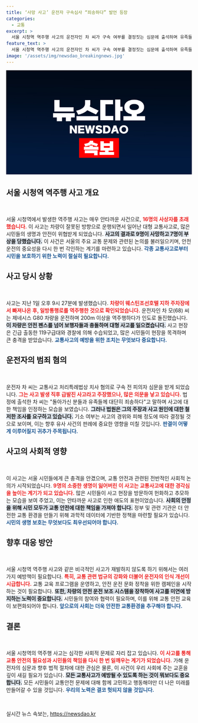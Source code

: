 ```yaml
---
title: ‘사망 사고’ 운전자 구속심사 “죄송하다” 발언 등장
categories:
  - 교통
excerpt: >
  서울 시청역 역주행 사고의 운전자인 차 씨가 구속 여부를 결정짓는 심문에 출석하며 유족들에게 사과했다. 해당 사고는 9명의 생명을 앗아가, 국민의 공분을 사고 있다. 과연 그가 진정한 책임을 질 수 있을 것인가? 클릭하여 모든 사실을 확인해보세요!
feature_text: >
  서울 시청역 역주행 사고의 운전자인 차 씨가 구속 여부를 결정짓는 심문에 출석하며 유족들에게 사과했다. 해당 사고는 9명의 생명을 앗아가, 국민의 공분을 사고 있다. 과연 그가 진정한 책임을 질 수 있을 것인가? 클릭하여 모든 사실을 확인해보세요!
image: '/assets/img/newsdao_breakingnews.jpg'
---
```


<p><img src="/assets/img/newsdao_breakingnews.jpg" alt="firstkoreanews 속보" /></p>

<h2 data-ke-size="size26">서울 시청역 역주행 사고 개요</h2>

<p data-ke-size="size16">&nbsp;</p>

<p>서울 시청역에서 발생한 역주행 사고는 매우 안타까운 사건으로, <b><span style="color: #ee2323;">16명의 사상자를 초래했습니다.</span></b> 이 사고는 차량이 잘못된 방향으로 운행되면서 일어난 대형 교통사고로, 많은 시민들의 생명과 안전이 위협받게 되었습니다. <b><span style="background-color: #21538527;">사고의 결과로 9명이 사망하고 7명이 부상을 당했습니다.</span></b> 이 사건은 서울의 주요 교통 문제와 관련된 논의를 불러일으키며, 안전 운전의 중요성을 다시 한 번 각인하는 계기를 마련하고 있습니다. <b><span style="color: #1a5490;">각종 교통사고로부터 시민을 보호하기 위한 노력이 절실히 필요합니다.</span></b></p>

<h2 data-ke-size="size26">사고 당시 상황</h2>

<p data-ke-size="size16">&nbsp;</p>

<p>사고는 지난 1일 오후 9시 27분에 발생했습니다. <b><span style="color: #ee2323;">차량이 웨스틴조선호텔 지하 주차장에서 빠져나온 후, 일방통행로를 역주행한 것으로 확인되었습니다.</span></b> 운전자인 차 모(68) 씨는 제네시스 G80 차량을 운전하며 200m 이상을 역주행하다가 인도로 돌진했습니다. <b><span style="background-color: #21538527;">이 차량은 안전 펜스를 넘어 보행자들과 충돌하며 대형 사고를 일으켰습니다.</span></b> 사고 현장은 긴급 출동한 119구급대와 경찰에 의해 수습되었고, 많은 시민들이 현장을 목격하며 큰 충격을 받았습니다. <b><span style="color: #1a5490;">교통사고의 예방을 위한 조치는 무엇보다 중요합니다.</span></b></p>

<h2 data-ke-size="size26">운전자의 범죄 혐의</h2>

<p data-ke-size="size16">&nbsp;</p>

<p>운전자 차 씨는 교통사고 처리특례법상 치사 혐의로 구속 전 피의자 심문을 받게 되었습니다. <b><span style="color: #ee2323;">그는 사고 발생 직후 급발진 사고라고 주장했으나, 많은 의문을 낳고 있습니다.</span></b> 법정에 출석한 차 씨는 "돌아가신 분들과 유족들께 대단히 죄송하다"고 말하며 사고에 대한 책임을 인정하는 모습을 보였습니다. <b><span style="background-color: #21538527;">그러나 법원은 그의 주장과 사고 원인에 대한 철저한 조사를 요구하고 있습니다.</span></b> 기소 여부는 사고의 경위와 피해 정도에 따라 결정될 것으로 보이며, 이는 향후 유사 사건의 판례에 중요한 영향을 미칠 것입니다. <b><span style="color: #1a5490;">판결이 어떻게 이루어질지 귀추가 주목됩니다.</span></b></p>

<h2 data-ke-size="size26">사고의 사회적 영향</h2>

<p data-ke-size="size16">&nbsp;</p>

<p>이 사고는 서울 시민들에게 큰 충격을 안겼으며, 교통 안전과 관련된 전반적인 사회적 논의가 시작되었습니다. <b><span style="color: #ee2323;">9명의 소중한 생명이 잃어버린 이 사고는 교통사고에 대한 경각심을 높이는 계기가 되고 있습니다.</span></b> 많은 시민들이 사고 현장을 방문하여 헌화하고 추모하는 모습을 보여 주었고, 이는 안타까운 사고로 인한 애도의 표현이었습니다. <b><span style="background-color: #21538527;">사회의 안정을 위해 시민 모두가 교통 안전에 대한 책임을 가져야 합니다.</span></b> 정부 및 관련 기관은 더 안전한 교통 환경을 만들기 위해 과학적 데이터에 기반한 정책을 마련할 필요가 있습니다. <b><span style="color: #1a5490;">시민의 생명 보호는 무엇보다도 최우선되어야 합니다.</span></b></p>

<h2 data-ke-size="size26">향후 대응 방안</h2>

<p data-ke-size="size16">&nbsp;</p>

<p>서울 시청역 역주행 사고와 같은 비극적인 사고가 재발하지 않도록 하기 위해서는 여러 가지 예방책이 필요합니다. <b><span style="color: #ee2323;">특히, 교통 관련 법규의 강화와 더불어 운전자의 인식 개선이 시급합니다.</span></b> 교통 교육 프로그램을 운영하고, 안전 운전 문화 정착을 위한 캠페인을 시작하는 것이 필요합니다. <b><span style="background-color: #21538527;">또한, 차량의 안전 운전 보조 시스템을 장착하여 사고를 미연에 방지하는 노력이 중요합니다.</span></b> 시민들의 참여와 협력이 필요하며, 이를 위해 교통 안전 교육이 보편화되어야 합니다. <b><span style="color: #1a5490;">앞으로의 사회는 더욱 안전한 교통환경을 추구해야 합니다.</span></b></p>

<h2 data-ke-size="size26">결론</h2>

<p data-ke-size="size16">&nbsp;</p>

<p>서울 시청역의 역주행 사고는 심각한 사회적 문제로 자리 잡고 있습니다. <b><span style="color: #ee2323;">이 사고를 통해 교통 안전의 필요성과 시민들의 책임을 다시 한 번 일깨우는 계기가 되었습니다.</span></b> 가해 운전자의 심문과 향후 법적 절차에 대한 관심은 물론, 이 사건이 우리 사회에 주는 교훈을 깊이 새길 필요가 있습니다. <b><span style="background-color: #21538527;">모든 교통사고가 예방될 수 있도록 하는 것이 뭐보다도 중요합니다.</span></b> 모든 시민들이 교통안전 문제에 대해 함께 고민하고 행동해야만 더 나은 미래를 만들어갈 수 있을 것입니다. <b><span style="color: #1a5490;">우리의 노력은 결코 헛되지 않을 것입니다.</span></b></p>

<p data-ke-size="size16">&nbsp;</p>
실시간 뉴스 속보는, <a href="https://newsdao.kr" rel="dofollow">https://newsdao.kr</a>


